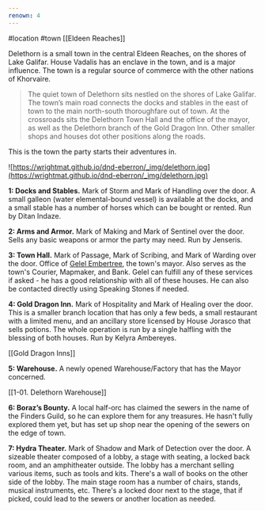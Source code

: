 ```yaml
---
renown: 4
---
```

 #location #town [[Eldeen Reaches]]

Delethorn is a small town in the central Eldeen Reaches, on the shores of Lake Galifar. House Vadalis has an enclave in the town, and is a major influence. The town is a regular source of commerce with the other nations of Khorvaire.

> The quiet town of Delethorn sits nestled on the shores of Lake Galifar. The town’s main road connects the docks and stables in the east of town to the main north-south thoroughfare out of town. At the crossroads sits the Delethorn Town Hall and the office of the mayor, as well as the Delethorn branch of the Gold Dragon Inn. Other smaller shops and houses dot other positions along the roads.

This is the town the party starts their adventures in.

![https://wrightmat.github.io/dnd-eberron/_img/delethorn.jpg](https://wrightmat.github.io/dnd-eberron/_img/delethorn.jpg)

**1: Docks and Stables.** Mark of Storm and Mark of Handling over the door. A small galleon (water elemental-bound vessel) is available at the docks, and a small stable has a number of horses which can be bought or rented. Run by Ditan Indaze.

**2: Arms and Armor.** Mark of Making and Mark of Sentinel over the door. Sells any basic weapons or armor the party may need. Run by Jenseris.

**3: Town Hall.** Mark of Passage, Mark of Scribing, and Mark of Warding over the door. Office of [Gelel Embertree](https://www.notion.so/Gelel-Embertree-4376c40b3448435287d55ecb257643bb), the town's mayor. Also serves as the town's Courier, Mapmaker, and Bank. Gelel can fulfill any of these services if asked - he has a good relationship with all of these houses. He can also be contacted directly using Speaking Stones if needed.

**4: Gold Dragon Inn.** Mark of Hospitality and Mark of Healing over the door. This is a smaller branch location that has only a few beds, a small restaurant with a limited menu, and an ancillary store licensed by House Jorasco that sells potions. The whole operation is run by a single halfling with the blessing of both houses. Run by Kelyra Ambereyes.

[[Gold Dragon Inns]]

**5: Warehouse.** A newly opened Warehouse/Factory that has the Mayor concerned.

[[1-01. Delethorn Warehouse]]

**6: Boraz’s Bounty.** A local half-orc has claimed the sewers in the name of the Finders Guild, so he can explore them for any treasures. He hasn't fully explored them yet, but has set up shop near the opening of the sewers on the edge of town.

**7: Hydra Theater.** Mark of Shadow and Mark of Detection over the door. A sizeable theater composed of a lobby, a stage with seating, a locked back room, and an amphitheater outside. The lobby has a merchant selling various items, such as tools and kits. There's a wall of books on the other side of the lobby. The main stage room has a number of chairs, stands, musical instruments, etc. There's a locked door next to the stage, that if picked, could lead to the sewers or another location as needed.
